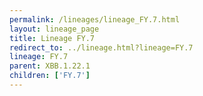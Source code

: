 ```yaml
---
permalink: /lineages/lineage_FY.7.html
layout: lineage_page
title: Lineage FY.7
redirect_to: ../lineage.html?lineage=FY.7
lineage: FY.7
parent: XBB.1.22.1
children: ['FY.7']
---
```

